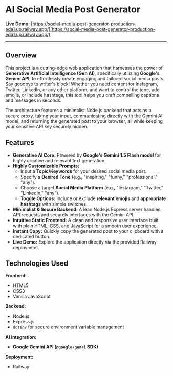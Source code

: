 # AI Social Media Post Generator

**Live Demo:** [https://social-media-post-generator-production-eda1.up.railway.app/](https://social-media-post-generator-production-eda1.up.railway.app/)

---

## Overview

This project is a cutting-edge web application that harnesses the power of **Generative Artificial Intelligence (Gen AI)**, specifically utilizing **Google's Gemini API**, to effortlessly create engaging and tailored social media posts. Say goodbye to writer's block! Whether you need content for Instagram, Twitter, LinkedIn, or any other platform, and want to control the tone, add emojis, or include hashtags, this tool helps you craft compelling captions and messages in seconds.

The architecture features a minimalist Node.js backend that acts as a secure proxy, taking your input, communicating directly with the Gemini AI model, and returning the generated post to your browser, all while keeping your sensitive API key securely hidden.

## Features

* **Generative AI Core:** Powered by **Google's Gemini 1.5 Flash model** for highly creative and relevant text generation.
* **Highly Customizable Prompts:**
    * Input a **Topic/Keywords** for your desired social media post.
    * Specify a **Desired Tone** (e.g., "inspiring," "funny," "professional," "any").
    * Choose a target **Social Media Platform** (e.g., "Instagram," "Twitter," "LinkedIn," "any").
    * **Toggle Options:** Include or exclude **relevant emojis** and **appropriate hashtags** with simple switches.
* **Minimalist & Secure Backend:** A lean Node.js Express server handles API requests and securely interfaces with the Gemini API.
* **Intuitive Static Frontend:** A clean and responsive user interface built with plain HTML, CSS, and JavaScript for a smooth user experience.
* **Instant Copy:** Quickly copy the generated post to your clipboard with a dedicated button.
* **Live Demo:** Explore the application directly via the provided Railway deployment.

##  Technologies Used

**Frontend:**
* HTML5
* CSS3
* Vanilla JavaScript

**Backend:**
* Node.js
* Express.js
* `dotenv` for secure environment variable management

**AI Integration:**
* **Google Gemini API (`@google/genai` SDK)**

**Deployment:**
* Railway
